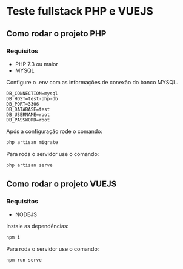 # Teste fullstack PHP e VUEJS

## Como rodar o projeto PHP
### Requisitos
- PHP 7.3 ou maior
- MYSQL
  
Configure o .env com as informações de conexão do banco MYSQL. 
```
DB_CONNECTION=mysql
DB_HOST=test-php-db
DB_PORT=3306
DB_DATABASE=test
DB_USERNAME=root
DB_PASSWORD=root
```

Após a configuração rode o comando:
```bash
php artisan migrate
```
Para roda o servidor use o comando:
```bash
php artisan serve
```

## Como rodar o projeto VUEJS
### Requisitos
- NODEJS
  
Instale as dependências:
```bash
npm i
```
Para roda o servidor use o comando:
```bash
npm run serve
```

